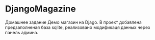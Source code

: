 # DjangoMagazine
Домашнее задание Демо магазин на Djago.
В проект добавлена предзаполненая база sqlite, реализовано модификаця данных через панель админа. 
